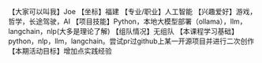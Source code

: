 【大家可以叫我】Joe
【坐标】福建
【专业/职业】人工智能
【兴趣爱好】游戏，哲学，长途驾驶，AI
【项目技能】Python，本地大模型部署（ollama），llm，langchain，nlp(大多是理论了解)
【组队情况】无组队
【本课程学习基础】python，nlp，llm，langchain。尝试pr过github上某一开源项目并进行二次创作
【本期活动目标】增加点实践经验
